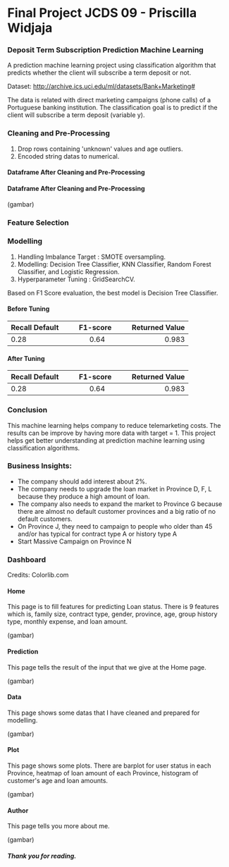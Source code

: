 # Final Project JCDS 09 - Priscilla Widjaja

### Deposit Term Subscription Prediction Machine Learning

A prediction machine learning project using classification algorithm that predicts whether the client will subscribe a term deposit or not.

Dataset: http://archive.ics.uci.edu/ml/datasets/Bank+Marketing#

The data is related with direct marketing campaigns (phone calls) of a Portuguese banking institution.
The classification goal is to predict if the client will subscribe a term deposit (variable y).

### Cleaning and Pre-Processing

1. Drop rows containing 'unknown' values and age outliers.
2. Encoded string datas to numerical.

#### Dataframe After Cleaning and Pre-Processing

#### Dataframe After Cleaning and Pre-Processing

(gambar)

### Feature Selection


### Modelling
1. Handling Imbalance Target : SMOTE oversampling.
2. Modelling: Decision Tree Classifier, KNN Classifier, Random Forest Classifier, and Logistic Regression.
3. Hyperparameter Tuning : GridSearchCV.

Based on F1 Score evaluation, the best model is Decision Tree Classifier.

#### Before Tuning

| Recall Default   |      F1-score      |  Returned Value |
|----------|:-------------:|------:|
| 0.28 |  0.64 | 0.983 |

#### After Tuning

| Recall Default   |      F1-score      |  Returned Value |
|----------|:-------------:|------:|
| 0.28 |  0.64 | 0.983 |



### Conclusion
This machine learning helps company to reduce telemarketing costs.
The results can be improve by having more data with target = 1.
This project helps get better understanding at prediction machine learning using classification algorithms.

### Business Insights:

- The company should add interest about 2%.
- The company needs to upgrade the loan market in Province D, F, L because they produce a high amount of loan.
- The company also needs to expand the market to Province G because there are almost no default customer provinces and a big ratio of no default customers.
- On Province J, they need to campaign to people who older than 45 and/or has typical for contract type A or history type A
- Start Massive Campaign on Province N

### Dashboard
Credits: Colorlib.com

#### Home
This page is to fill features for predicting Loan status. There is 9 features which is, family size, contract type, gender, province, age, group history type, monthly expense, and loan amount.

(gambar)

#### Prediction
This page tells the result of the input that we give at the Home page.

(gambar)

#### Data
This page shows some datas that I have cleaned and prepared for modelling.

(gambar)

#### Plot
This page shows some plots. There are barplot for user status in each Province, heatmap of loan amount of each Province, histogram of customer's age and loan amounts.

(gambar)

#### Author
This page tells you more about me.

(gambar)

##### Thank you for reading.


